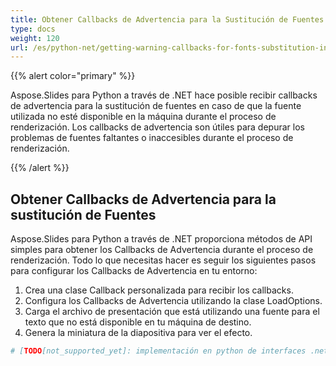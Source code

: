 ```yaml
---
title: Obtener Callbacks de Advertencia para la Sustitución de Fuentes en Aspose.Slides
type: docs
weight: 120
url: /es/python-net/getting-warning-callbacks-for-fonts-substitution-in-aspose-slides/
---
```


{{% alert color="primary" %}} 

Aspose.Slides para Python a través de .NET hace posible recibir callbacks de advertencia para la sustitución de fuentes en caso de que la fuente utilizada no esté disponible en la máquina durante el proceso de renderización. Los callbacks de advertencia son útiles para depurar los problemas de fuentes faltantes o inaccesibles durante el proceso de renderización.

{{% /alert %}} 
## **Obtener Callbacks de Advertencia para la sustitución de Fuentes**
Aspose.Slides para Python a través de .NET proporciona métodos de API simples para obtener los Callbacks de Advertencia durante el proceso de renderización. Todo lo que necesitas hacer es seguir los siguientes pasos para configurar los Callbacks de Advertencia en tu entorno:

1. Crea una clase Callback personalizada para recibir los callbacks.
1. Configura los Callbacks de Advertencia utilizando la clase LoadOptions.
1. Carga el archivo de presentación que está utilizando una fuente para el texto que no está disponible en tu máquina de destino.
1. Genera la miniatura de la diapositiva para ver el efecto.

```py
# [TODO[not_supported_yet]: implementación en python de interfaces .net]
```